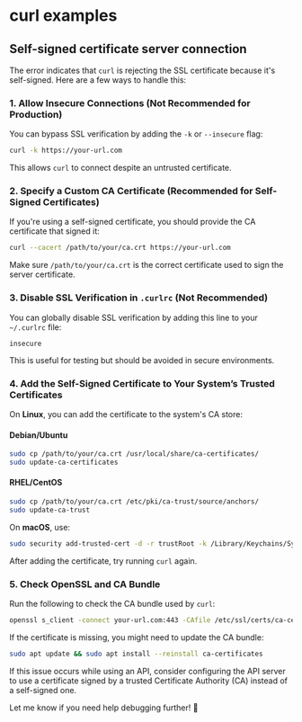 # curl examples

## Self-signed certificate server connection

The error indicates that `curl` is rejecting the SSL certificate because it's self-signed. Here are a few ways to handle this:

### 1. **Allow Insecure Connections (Not Recommended for Production)**

You can bypass SSL verification by adding the `-k` or `--insecure` flag:

```sh
curl -k https://your-url.com
```

This allows `curl` to connect despite an untrusted certificate.

### 2. **Specify a Custom CA Certificate (Recommended for Self-Signed Certificates)**

If you're using a self-signed certificate, you should provide the CA certificate that signed it:

```sh
curl --cacert /path/to/your/ca.crt https://your-url.com
```

Make sure `/path/to/your/ca.crt` is the correct certificate used to sign the server certificate.

### 3. **Disable SSL Verification in `.curlrc` (Not Recommended)**

You can globally disable SSL verification by adding this line to your `~/.curlrc` file:

```
insecure
```

This is useful for testing but should be avoided in secure environments.

### 4. **Add the Self-Signed Certificate to Your System’s Trusted Certificates**

On **Linux**, you can add the certificate to the system's CA store:

#### Debian/Ubuntu

```sh
sudo cp /path/to/your/ca.crt /usr/local/share/ca-certificates/
sudo update-ca-certificates
```

#### RHEL/CentOS

```sh
sudo cp /path/to/your/ca.crt /etc/pki/ca-trust/source/anchors/
sudo update-ca-trust
```

On **macOS**, use:

```sh
sudo security add-trusted-cert -d -r trustRoot -k /Library/Keychains/System.keychain /path/to/your/ca.crt
```

After adding the certificate, try running `curl` again.

### 5. **Check OpenSSL and CA Bundle**

Run the following to check the CA bundle used by `curl`:

```sh
openssl s_client -connect your-url.com:443 -CAfile /etc/ssl/certs/ca-certificates.crt
```

If the certificate is missing, you might need to update the CA bundle:

```sh
sudo apt update && sudo apt install --reinstall ca-certificates
```

If this issue occurs while using an API, consider configuring the API server to use a certificate signed by a trusted Certificate Authority (CA) instead of a self-signed one.

Let me know if you need help debugging further! 🚀
